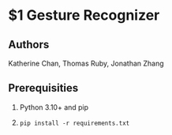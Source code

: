 # $1 Gesture Recognizer

## Authors

Katherine Chan, Thomas Ruby, Jonathan Zhang

## Prerequisities

1. Python 3.10+ and pip

2. `pip install -r requirements.txt`
